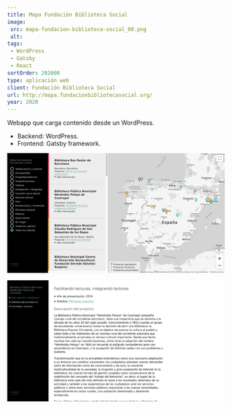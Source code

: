 ```yaml
---
title: Mapa Fundación Biblioteca Social
image:
 src: mapa-fundacion-biblioteca-social_00.png
 alt:
tags:
 - WordPress
 - Gatsby
 - React
sortOrder: 202000
type: aplicación web
client: Fundación Biblioteca Social
url: http://mapa.fundacionbibliotecasocial.org/
year: 2020
---
```


Webapp que carga contenido desde un WordPress.

- Backend: WordPress.
- Frontend: Gatsby framework.

![detalle pantalla mapa](../../assets/images-projects/mapa-fundacion-biblioteca-social_00.png)

![detalle pantalla proyecto singular](../../assets/images-projects/mapa-fundacion-biblioteca-social_01.png)
